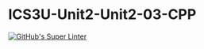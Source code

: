 # ICS3U-Unit2-Unit2-03-CPP

[![GitHub's Super Linter](https://github.com/Samuel-Webster-178/ICS3U-Unit5-Unit5-02-CPP/workflows/GitHub's%20Super%20Linter/badge.svg)](https://github.com/Samuel-Webster-178/ICS3U-Unit5-Unit5-02-CPP/actions)
